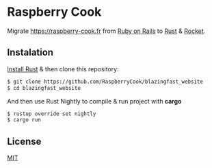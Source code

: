 # Raspberry Cook

Migrate <https://raspberry-cook.fr> from [Ruby on Rails](http://rubyonrails.org/) to [Rust](https://www.rust-lang.org/) & [Rocket](https://rocket.rs).

## Instalation 

[Install Rust](https://www.rust-lang.org/install.html) & then clone this repository:

~~~bash
$ git clone https://github.com/RaspberryCook/blazingfast_website
$ cd blazingfast_website
~~~

And then use Rust Nightly to compile & run project with **cargo**

~~~bash
$ rustup override set nightly
$ cargo run
~~~

## License

[MIT](https://opensource.org/licenses/MIT)
